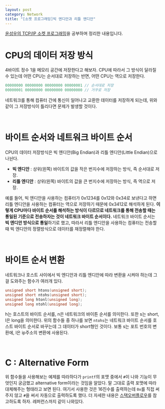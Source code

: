 ```yaml
---
layout: post
category: Network
title: "[소켓 프로그래밍]빅 엔디안과 리틀 엔디안"
---
```


[윤성우의 TCP/IP 소켓 프로그래밍](http://www.orentec.co.kr/teachlist/TCP_IP_1/teach_sub1.php)을 공부하며 정리한 내용입니다.

# CPU의 데이터 저장 방식

4바이트 정수 1을 메모리 공간에 저장한다고 해보자. CPU에 따라서 그 방식이 달라질 수 있는데 어떤 CPU는 순서대로 저장하는 반면, 어떤 CPU는 역으로 저장한다. 

```c
00000000 00000000 00000000 00000001 // 순서대로 저장
00000001 00000000 00000000 00000000 // 거꾸로 저장
```

네트워크를 통해 컴퓨터 간에 통신이 일어나고 교환한 데이터를 저장하게 되는데, 위와 같이 그 저장방식이 틀리다면 문제가 발생할 것이다.

<br>

# 바이트 순서와 네트워크 바이트 순서

CPU의 데이터 저장방식은 빅 엔디안(Big Endian)과 리틀 엔디안(Little Endian)으로 나뉜다.

* **빅 엔디안** : 상위(왼쪽) 바이트의 값을 작은 번지수에 저장하는 방식, 즉 순서대로 저장.
* **리틀 엔디안** : 상위(왼쪽) 바이트의 값을 큰 번지수에 저장하는 방식, 즉 역으로 저장.

예를 들어, 빅 엔디안을 사용하는 컴퓨터가 0x1234를 0x12와 0x34로 보낸다고 하면 리틀 엔디안을 사용하는 컴퓨터는 역으로 저장하기 때문에 0x3412로 해석하게 된다. **이렇게 CPU마다 바이트 순서를 해석하는 방식이 다르므로 네트워크를 통해 전송할 때는 통일된 기준으로 전송하자는 것이 네트워크 바이트 순서이다.** 네트워크 바이트 순서는 **빅 엔디안 방식으로 통일**하기로 했고, 따라서 리틀 엔디안을 사용하는 컴퓨터는 전송할 때 빅 엔디안의 정렬방식으로 데이터를 재정렬해야 한다.

<br>

# 바이트 순서 변환

네트워크나 호스트 사이에서 빅 엔디안과 리틀 엔디안에 따라 변환을 시켜야 하는데 그걸 도와주는 함수가 여러개 있다.

```c
unsigned short htons(unsigned short);
unsigned short ntohs(unsigned short);
unsigned long htonl(unsigned long);
unsigned long ntohl(unsigned long);
```

h는 호스트의 바이트 순서를, n은 네트워크의 바이튼 순서를 의미한다. 또한 s는 short, l은 long을 의미한다. 위의 함수들 중 하나를 보면 `ntohs`는 네트워크 바이트 순서를 호스트 바이트 순서로 바꾸는데 그 데이터가 short형인 것이다. 보통 s는 포트 번호의 변환에, l은 ip주소의 변환에 사용된다.

<br>

# C : Alternative Form

위 함수들을 사용해보는 예제를 따라하다가 `printf`의 포맷 중에서 `#`이 나와 기능이 무엇인지 궁금했고 alternative form이라는 것임을 알았다. 말 그대로 출력 포맷에 따라 대체해주는 형태라고 보면 된다. 여기서 사용한 것은 16진수를 출력하는데 `0x`를 직접 써주지 않고 `#`을 써서 자동으로 출력하도록 했다.	 더 자세한 내용은 [스택오버플로우](https://stackoverflow.com/a/18527164)를 참고하도록 하자. 레퍼런스까지 같이 나와있다.

